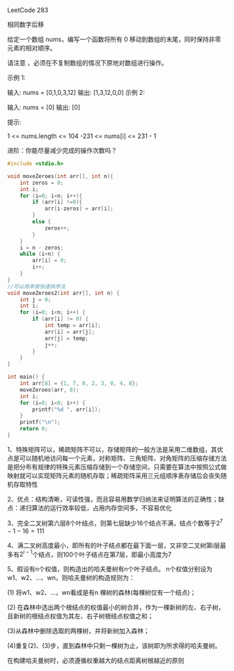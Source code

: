 LeetCode 283

相同数字后移



给定一个数组 nums，编写一个函数将所有 0 移动到数组的末尾，同时保持非零元素的相对顺序。

请注意 ，必须在不复制数组的情况下原地对数组进行操作。

 

示例 1:

输入: nums = [0,1,0,3,12]
输出: [1,3,12,0,0]
示例 2:

输入: nums = [0]
输出: [0]


提示:

1 <= nums.length <= 104
-231 <= nums[i] <= 231 - 1


进阶：你能尽量减少完成的操作次数吗？

```c
#include <stdio.h>

void moveZeroes(int arr[], int n){
    int zeros = 0;
    int i;
    for (i=0; i<n; i++){
        if (arr[i] !=0){
            arr[i-zeros] = arr[i];
        }
        else {
            zeros++;
        }
    }
    i = n - zeros;
    while (i<n) {
        arr[i] = 0;
        i++;
    }
}
//可以用来做快速排序法
void moveZeroes2(int arr[], int n) {
    int j = 0;
    int i;
    for (i=0; i<n; i++) {
        if (arr[i] != 0) {
            int temp = arr[i];
            arr[i] = arr[j];
            arr[j] = temp;
            j++;
        }
    }
}

int main() {
    int arr[8] = {1, 7, 0, 2, 3, 0, 4, 8};
    moveZeroes(arr, 8);
    int i;
    for (i=0; i<8; i++) {
        printf("%d ", arr[i]);
    }
    printf("\n");
    return 0;
}
```

1、特殊矩阵可以，稀疏矩阵不可以，存储矩阵的一般方法是采用二维数组，其优点是可以随机地访问每一个元素，对称矩阵、三角矩阵、对角矩阵的压缩存储方法是把分布有规律的特殊元素压缩存储到一个存储空间，只需要在算法中按照公式做映射就可以实现矩阵元素的随机存取；稀疏矩阵采用三元组顺序表存储后会丧失随机存取特性

2、优点：结构清晰，可读性强，而且容易用数学归纳法来证明算法的正确性；缺点：递归算法的运行效率较低，占用内存空间多，不容易优化

3、完全二叉树第六层8个叶结点，则第七层缺少16个结点不满，结点个数等于$2^7 -1-16=111$

4、满二叉树高度最小，即所有的叶子结点都在最下面一层，又非空二叉树第i层最多有$2^{i-1}$个结点，则100个叶子结点在第7层，即最小高度为7

5、假设有n个权值，则构造出的哈夫曼树有n个叶子结点。 n个权值分别设为 w1、w2、…、wn，则哈夫曼树的构造规则为：

(1) 将w1、w2、…，wn看成是有n 棵树的森林(每棵树仅有一个结点)；

(2) 在森林中选出两个根结点的权值最小的树合并，作为一棵新树的左、右子树，且新树的根结点权值为其左、右子树根结点权值之和；

(3)从森林中删除选取的两棵树，并将新树加入森林；

(4)重复(2)、(3)步，直到森林中只剩一棵树为止，该树即为所求得的哈夫曼树。

在构建哈夫曼树时，必须遵循权重越大的结点距离树根越近的原则
